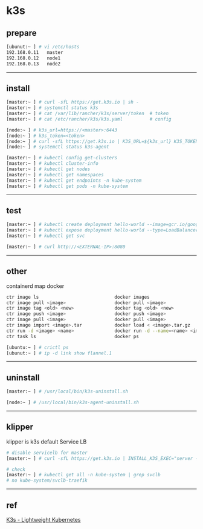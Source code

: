 # k3s

## prepare

```bash
[ubunut:~ ] # vi /etc/hosts
192.168.0.11   master
192.168.0.12   node1
192.168.0.13   node2
```

---

## install

```bash
[master:~ ] # curl -sfL https://get.k3s.io | sh -
[master:~ ] # systemctl status k3s
[master:~ ] # cat /var/lib/rancher/k3s/server/token  # token
[master:~ ] # cat /etc/rancher/k3s/k3s.yaml          # config
```

```bash
[node:~ ] # k3s_url=https://<master>:6443
[node:~ ] # k3s_token=<token>
[node:~ ] # curl -sfL https://get.k3s.io | K3S_URL=${k3s_url} K3S_TOKEN=${k3s_token} sh -
[node:~ ] # systemctl status k3s-agent
```

```bash
[master:~ ] # kubectl config get-clusters
[master:~ ] # kubectl cluster-info
[master:~ ] # kubectl get nodes
[master:~ ] # kubectl get namespaces
[master:~ ] # kubectl get endpoints -n kube-system
[master:~ ] # kubectl get pods -n kube-system
```

---

## test

```bash
[master:~ ] # kubectl create deployment hello-world --image=gcr.io/google-samples/node-hello:1.0
[master:~ ] # kubectl expose deployment hello-world --type=LoadBalancer --port=8080
[master:~ ] # kubectl get svc

[master:~ ] # curl http://<EXTERNAL-IP>:8080
```

---

## other

containerd map docker

```bash
ctr image ls                            docker images
ctr image pull <image>                  docker pull <image>
ctr image tag <old> <new>               docker tag <old> <new>
ctr image push <image>                  docker push <image>
ctr image pull <image>                  docker pull <image>
ctr image import <image>.tar            docker load < <image>.tar.gz
ctr run -d <image> <name>               docker run -d --name=<name> <image>
ctr task ls                             docker ps
```

```bash
[ubuntu:~ ] # crictl ps
[ubunut:~ ] # ip -d link show flannel.1
```

---

## uninstall

```bash
[master:~ ] # /usr/local/bin/k3s-uninstall.sh

[node:~ ] # /usr/local/bin/k3s-agent-uninstall.sh
```

---

## klipper

klipper is k3s default Service LB

```bash
# disable servicelb for master
[master:~ ] # curl -sfL https://get.k3s.io | INSTALL_K3S_EXEC="server --disable servicelb" sh -

# check
[master:~ ] # kubectl get all -n kube-system | grep svclb
# no kube-system/svclb-traefik
```

---

## ref

[K3s - Lightweight Kubernetes](https://rancher.com/docs/k3s/latest/en/)
